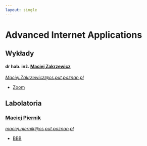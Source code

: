 ```yaml
---
layout: single
---
```

# Advanced Internet Applications

## Wykłady

#### dr hab. inż. [Maciej Zakrzewicz](http://www.zakrzewicz.pl/lectures.php)
*Maciej.Zakrzewicz@cs.put.poznan.pl*
- [Zoom](https://us02web.zoom.us/j/82204169614?pwd=ZEQzUUhJUFVOWnJad0FxZU9vMzNMQT09)

## Labolatoria
### [Maciej Piernik](http://www.cs.put.poznan.pl/mpiernik/)
*maciej.piernik@cs.put.poznan.pl*
- [BBB](https://ekursy.put.poznan.pl/mod/bigbluebuttonbn/view.php?id=241950)
